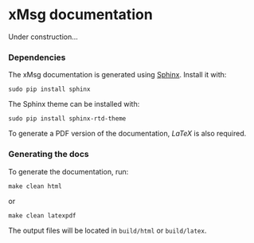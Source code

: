 # xMsg documentation

Under construction...


### Dependencies

The xMsg documentation is generated using [Sphinx](http://sphinx-doc.org).
Install it with:

    sudo pip install sphinx

The Sphinx theme can be installed with:

    sudo pip install sphinx-rtd-theme

To generate a PDF version of the documentation, *LaTeX* is also required.

### Generating the docs

To generate the documentation, run:

    make clean html

or

    make clean latexpdf

The output files will be located in `build/html` or `build/latex`.
